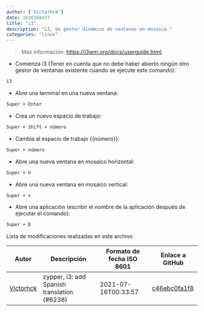 ```yaml
---
author: ['Victorhck']
date: 1626388437
title: "i3"
description: "i3, Un gestor dinámico de ventanas en mosaico."
categories: "linux"
---
```

> Más información: <https://i3wm.org/docs/userguide.html>.

- Comienza i3 (Tener en cuenta que no debe haber abierto ningún otro gestor de ventanas existente cuando se ejecute este comando):

```bash
i3
```

- Abre una terminal en una nueva ventana:

```bash
Super + Enter
```

- Crea un nuevo espacio de trabajo:

```bash
Super + Shift + número
```

- Cambia al espacio de trabajo {{número}}:

```bash
Super + número
```

- Abre una nueva ventana en mosaico horizontal:

```bash
Super + h
```

- Abre una nueva ventana en mosaico vertical:

```bash
Super + v
```

- Abre una aplicación (escribir el nombre de la aplicación después de ejecutar el comando):

```bash
Super + D
```
Lista de modificaciones realizadas en este archivo


Autor | Descripción | Formato de fecha ISO 8601 | Enlace a GitHub
------|-----|-----|-----
[Victorhck](mailto:victorhck@mailbox.org) | zypper, i3: add Spanish translation (#6238) | 2021-07-16T00:33:57 | [c46ebc0fa1f8](https://github.com/tldr-pages/tldr/commit/c46ebc0fa1f818f2fa2296653f6550481325215b)

